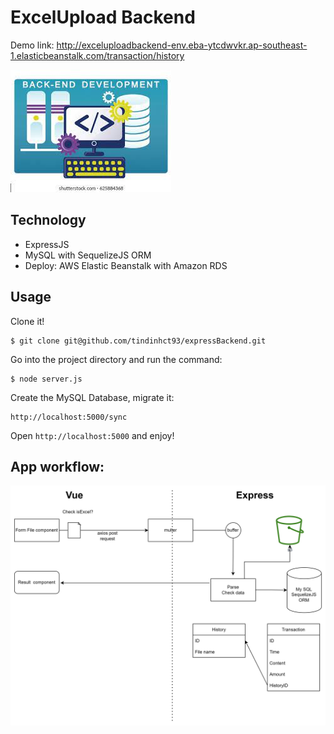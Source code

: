 # ExcelUpload Backend 
Demo link: http://exceluploadbackend-env.eba-ytcdwvkr.ap-southeast-1.elasticbeanstalk.com/transaction/history

![Sample App Image](./download.jpg)

## Technology

- ExpressJS
- MySQL with SequelizeJS ORM 
- Deploy: AWS Elastic Beanstalk with Amazon RDS

## Usage

Clone it!

```
$ git clone git@github.com/tindinhct93/expressBackend.git
```

Go into the project directory and run the command:

```
$ node server.js
```

Create the MySQL Database, migrate it: 

```
http://localhost:5000/sync
```

Open `http://localhost:5000` and enjoy!

## App workflow:

![Sample App Image](./image.png)
